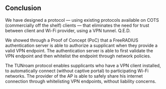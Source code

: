 ## Conclusion

We have designed a protocol
&mdash; using existing protocols available on COTS (commercially off the shelf) clients
&mdash; that eliminates the need for trust between client and Wi-Fi provider,
using a VPN tunnel.
Q.E.D.

We showed through a Proof of Concept (PoC)
that a FreeRADIUS authentication server
is able to authorize a supplicant when they provide
a valid VPN endpoint.
The authentication server is able to
first validate the VPN endpoint and then
whitelist the endpoint through network policies.

The TUNroam protocol enables supplicants who have a VPN client installed,
to automatically connect (without captive portal)
to participating Wi-Fi networks.
The provider of the AP is able
to safely share his internet connection
through whitelisting VPN endpoints,
without liability concerns.
